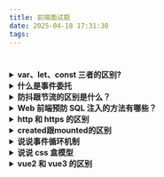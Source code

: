 ```yaml
---
title: 前端面试题
date: 2025-04-18 17:31:30
tags:
---
```


# 

<details>
  <summary><strong>var、let、const 三者的区别?</strong></summary>

#### ✅ 作用域

1. `var` 定义的变量没有块作用域，**可以跨块访问，但不能跨函数访问**。
2. `let` 定义的变量有块作用域，**只能在声明的代码块中访问**。
3. `const` 定义的是常量，**必须初始化，只能在声明的代码块中访问，且值不可更改**。

#### ✅ 声明规则

- 同一个变量名，只能用一种声明方式，否则会报错。

#### ✅ 结合 this 的区别

| 特性 | var / let / const |
|------|-------------------|
| 改变 `this` 指向 | ✅ 可以 |
| 第一个参数是 `this` 要指向的对象 | ✅ 是 |
| 没传对象或为 `undefined/null` | 默认指向全局 `window` |
| 参数传递 | `apply` 用数组，`call` 用参数列表，`bind` 可多次传参 |
| 执行方式 | `apply/call` 立即执行，`bind` 返回新函数 |

</details>


<details>
  <summary><strong>什么是事件委托</strong></summary>

<!-- 事件委托是一种事件处理机制，它将一个或多个子元素的事件监听**委托给父级或祖先元素**。 -->
- 事件委托，会把一个或者一组元素的事件委托到它的父层或者更外层元素上，真正绑定事件的是外层元素，而不是目标元素<br/>
- 当事件响应到目标元素上时，会通过事件冒泡机制从而触发它的外层元素的绑定事件上，然后在外层元素上去执行函数




</details>

<details>
  <summary><strong>防抖跟节流的区别是什么？</strong></summary>

<!-- 事件委托是一种事件处理机制，它将一个或多个子元素的事件监听**委托给父级或祖先元素**。 -->
- 防抖：只执行最后一次。事件持续触发，但只有等事件停止触发后 n 秒后才执行函数。<br/>
- 节流：控制执行频率。持续触发，每 n 秒执行一次函数。




</details>
<details>
  <summary><strong>Web 前端预防 SQL 注入的方法有哪些？</strong></summary>

  1. 参数化查询：使用预处理语句或参数化查询来避免 SQL 注入。
  2. 验证用户输入：验证用户输入的数据，确保其符合预期格式，避免非法字符等。
  3. 转义特殊字符：在使用用户输入的数据构造 SQL 语句时，对特殊字符进行转义，以防止注入。
  4. 限制权限：限制用户的权限，使其不能执行不安全的 SQL 操作。
  5. 白名单验证：白名单验证是指确保用户输入的数据只能是允许的值，避免非法数据的输入。
  6. 审核代码：定期审核代码，以确保代码的安全性，特别是对于数据库连接和查询部分的代码。




</details>

<details>
  <summary><strong>http 和 https 的区别</strong></summary>

  1. https 协议需要到 ca 申请证书，一般免费证书较少，因而需要一定费用。
2. http 是超文本传输协议，信息是明文传输，https 则是具有安全性的 ssl 加密传输协议。
3. http 和 https 使用的是完全不同的连接方式，用的端口也不一样，前者是 80，后者是 443。
4. http 的连接很简单，是无状态的；HTTPS 协议是由 SSL+HTTP 协议构建的可进行加密传输、身份认证的网络协议，比 http 协议安全。



</details>

<details>
  <summary><strong>created跟mounted的区别</strong></summary>

  - created发生在mounted之前，此时DOM元素还没完全渲染出来，不过跟后端联调时候的请求可以放在这里，尽早获取到数据返回给变量。
  - mounted这时候已经可以获取页面中的DOM元素了。


</details>

<details>
  <summary><strong>说说事件循环机制</strong></summary>

### 🔁 什么是事件循环？

JavaScript 是单线程语言，执行代码时除了依赖**调用栈**，还依赖**任务队列**来控制异步代码的执行顺序。

整个执行过程称为 **事件循环（Event Loop）**。

### 🧠 事件循环的核心概念：

- 一个线程中只有一个事件循环（主循环）。
- 可以有多个任务队列，按类型分为：
  - **宏任务（Macro Task）**
  - **微任务（Micro Task）**

---

### ⏱ 执行顺序是怎样的？

<div style="color: #fc6423"><strong>执行顺序：</strong></div>

> **宏任务 ➝ 微任务（清空） ➝ 下一个宏任务 ➝ 微任务（清空）... 依此循环**

1. 执行一个宏任务（如 script 整体代码）
2. 在当前宏任务中执行所有产生的微任务
3. 若微任务中又产生新的微任务，继续执行，直到清空微任务队列
4. 开始下一轮宏任务循环

---

### 🧩 宏任务（Macro Task）有哪些？

- `script`（整体代码）
- `setTimeout`
- `setInterval`
- `setImmediate`（Node.js）
- `I/O 操作`
- `UI 渲染`

### 🧬 微任务（Micro Task）有哪些？

- `process.nextTick`（Node.js 专属，优先级更高）
- `Promise.then / catch / finally`
- `async / await`
- `MutationObserver`



</details>

<details>
  <summary><strong>说说 css 盒模型</strong></summary>

  css 中的盒子模型包括 IE 盒子模型和标准的 W3C 盒子模型

  在标准的盒子模型中，width 指 content 部分的宽度，box-sizing:content-box(默认为content-box);

  在 IE 盒子模型中，width 指的是 content+padding+border，box-sizing:border-box;

  Box-sizing:padding-box 宽度包含了左右 padding+width


</details>

<details>
  <summary><strong>vue2 和 vue3 的区别</strong></summary>

  1. 双向数据绑定原理不同,vue2 使用 Es5 的 API defineProperty()对数据进行劫持, 只能监听某个属性,不能对整个对象监听;vue3 使用 ES6 的 proxy API 对数据代理, 可以监听整个对象和数组
  2. 生命周期不同
  vue2:beforeCreate、created 、beforeMount、mounted、beforeUpdate、updated、
  beforeDestroy、destroyed
  vue3:setup 、onBeforeMount 、 onMounted 、onBeforeUpdate 、onUpdated 、
  onBeforeUnmount、onUnmounted
  3. vue2 必须有根标签,vue3 可以没有根标签,会默认将多个根标签包裹在 fragment虚拟标签中
  4. vue2 采用选项式 API,将函数和数据统一起来处理,将功能点切割了,当逻辑复杂时不利于代码阅读;vue3 采用组合式 API,将同一个功能的代码统一起来处理,使代码更有序,有利于代码的书写和维护
  5. vue2 和 vue3 匿名插槽不一样
  具名插槽使用方式不同：vue2 使用 slot='',vue3 使用 v-slot:'' 
  作用域插槽使用方式不同：vue2 中在父组件中使用 slot-scope="data"从子组件获取数据，vue3 中在父组件中使用 #data 或者 #default="{data}"获取



</details>

